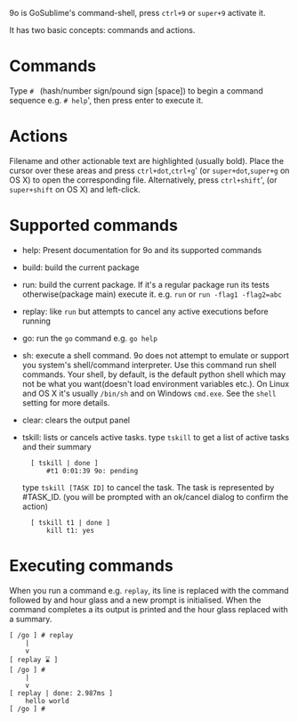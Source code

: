 9o is GoSublime's command-shell, press `ctrl+9` or `super+9` activate it.

It has two basic concepts: commands and actions.

Commands
========

Type `# ` (hash/number sign/pound sign [space]) to begin a command sequence e.g. `# help`', then press enter to execute it.

Actions
=======

Filename and other actionable text are highlighted (usually bold).
Place the cursor over these areas and press `ctrl+dot`,`ctrl+g`' (or `super+dot`,`super+g` on OS X) to open the corresponding file.
Alternatively, press `ctrl+shift`', (or `super+shift` on OS X) and left-click.

Supported commands
==================

* help: Present documentation for 9o and its supported commands

* build: build the current package

* run: build the current package. If it's a regular package run its tests otherwise(package main)
		   execute it. e.g. `run` or `run -flag1 -flag2=abc`

* replay: like `run` but attempts to cancel any active executions before running

* go: run the `go` command e.g. `go help`

* sh: execute a shell command. 9o does not attempt to emulate or support you system's shell/command interpreter.
	Use this command run shell commands.
	Your shell, by default, is the default python shell which may not be what you want(doesn't load environment variables etc.).
	On Linux and OS X it's usually `/bin/sh` and on Windows `cmd.exe`. See the `shell` setting for more details.

* clear: clears the output panel

* tskill: lists or cancels active tasks.
	type `tskill` to get a list of active tasks and their summary

		[ tskill | done ]
			#t1 0:01:39 9o: pending

	type `tskill [TASK ID]` to cancel the task. The task is represented by #TASK_ID. (you will be prompted with an ok/cancel dialog to confirm the action)

		[ tskill t1 | done ]
			kill t1: yes

Executing commands
==================

When you run a command e.g. `replay`, its line is replaced with the command followed by and hour glass
and a new prompt is initialised. When the command completes a its output is printed and the hour glass
replaced with a summary.

	[ /go ] # replay
		|
		v
	[ replay ⌛ ]
	[ /go ] #
		|
		v
	[ replay | done: 2.987ms ]
		hello world
	[ /go ] #






